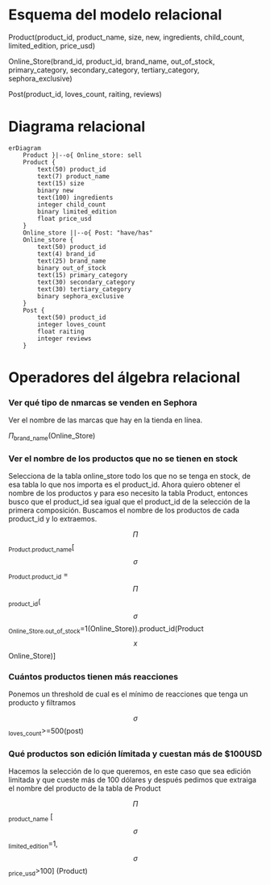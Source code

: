 # Esquema del modelo relacional

Product(product_id, product_name, size, new, ingredients, child_count, limited_edition, price_usd)

Online_Store(brand_id, product_id, brand_name, out_of_stock, primary_category, secondary_category, tertiary_category, sephora_exclusive)

Post(product_id, loves_count, raiting, reviews)

# Diagrama relacional

```mermaid
erDiagram
    Product }|--o{ Online_store: sell
    Product {
        text(50) product_id 
        text(7) product_name
        text(15) size
        binary new
        text(100) ingredients
        integer child_count
        binary limited_edition
        float price_usd
    }
    Online_store ||--o{ Post: "have/has"
    Online_store {
        text(50) product_id
        text(4) brand_id
        text(25) brand_name
        binary out_of_stock
        text(15) primary_category
        text(30) secondary_category
        text(30) tertiary_category
        binary sephora_exclusive
    }
    Post {
        text(50) product_id
        integer loves_count
        float raiting
        integer reviews
    }
```

# Operadores del álgebra relacional

### Ver qué tipo de nmarcas se venden en Sephora
Ver el nombre de las marcas que hay en la tienda en línea.

$\Pi _{\mbox{brand_name}}\left(\mbox{Online_Store}\right)$

### Ver el nombre de los productos que no se tienen en stock
Selecciona de la tabla online_store todo los que no se tenga en stock, de esa tabla lo que nos importa es el product_id. Ahora quiero obtener el nombre de los productos y para eso necesito la tabla Product, entonces busco que el product_id sea igual que el product_id de la selección de la primera composición. Buscamos el nombre de los productos de cada product_id y lo extraemos.

$$\Pi$$<sub>Product.product_name</sub>[$$\sigma$$<sub>Product.product_id</sub> = $$\Pi$$<sub>product_id</sub>($$\sigma$$<sub>Online_Store.out_of_stock</sub>=1(Online_Store)).product_id(Product $$x$$ Online_Store)]

### Cuántos productos tienen más reacciones
Ponemos un threshold de cual es el mínimo de reacciones que tenga un producto y filtramos

$$\sigma$$<sub>loves_count</sub>>=500(post)

### Qué productos son edición límitada y cuestan más de $100USD
Hacemos la selección de lo que queremos, en este caso que sea edición limitada y que cueste más de 100 dólares y después pedimos que extraiga el nombre del producto de la tabla de Product

$$\Pi$$<sub>product_name</sub> [$$\sigma$$<sub>limited_edition</sub>=1, $$\sigma$$<sub>price_usd</sub>>100] (Product)